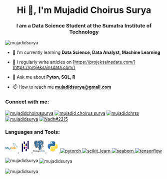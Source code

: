 
<h1 align="center">Hi 👋, I'm Mujadid Choirus Surya</h1>
<h3 align="center">I am a Data Science Student at the Sumatra Institute of Technology</h3>

<p align="left"> <img src="https://komarev.com/ghpvc/?username=mujadidsurya&label=Profile%20views&color=0e75b6&style=flat" alt="mujadidsurya" /> </p>

- 🌱 I’m currently learning **Data Science, Data Analyst, Machine Learning**

- 📝 I regularly write articles on [https://projeksainsdata.com/](https://projeksainsdata.com/)

- 💬 Ask me about **Pyton, SQL, R**

- 📫 How to reach me **mujadidsurya@gmail.com**

<h3 align="left">Connect with me:</h3>
<p align="left">
<a href="https://linkedin.com/in/mujadidchoirussurya" target="blank"><img align="center" src="https://raw.githubusercontent.com/rahuldkjain/github-profile-readme-generator/master/src/images/icons/Social/linked-in-alt.svg" alt="mujadidchoirussurya" height="30" width="40" /></a>
<a href="https://kaggle.com/mujadid choirus surya" target="blank"><img align="center" src="https://raw.githubusercontent.com/rahuldkjain/github-profile-readme-generator/master/src/images/icons/Social/kaggle.svg" alt="mujadid choirus surya" height="30" width="40" /></a>
<a href="https://instagram.com/mujadidchrss" target="blank"><img align="center" src="https://raw.githubusercontent.com/rahuldkjain/github-profile-readme-generator/master/src/images/icons/Social/instagram.svg" alt="mujadidchrss" height="30" width="40" /></a>
<a href="https://www.hackerrank.com/mujadidsurya" target="blank"><img align="center" src="https://raw.githubusercontent.com/rahuldkjain/github-profile-readme-generator/master/src/images/icons/Social/hackerrank.svg" alt="mujadidsurya" height="30" width="40" /></a>
<a href="https://discord.gg/Nadh#2215" target="blank"><img align="center" src="https://raw.githubusercontent.com/rahuldkjain/github-profile-readme-generator/master/src/images/icons/Social/discord.svg" alt="Nadh#2215" height="30" width="40" /></a>
</p>

<h3 align="left">Languages and Tools:</h3>
<p align="left"> <a href="https://www.mysql.com/" target="_blank" rel="noreferrer"> <img src="https://raw.githubusercontent.com/devicons/devicon/master/icons/mysql/mysql-original-wordmark.svg" alt="mysql" width="40" height="40"/> </a> <a href="https://pandas.pydata.org/" target="_blank" rel="noreferrer"> <img src="https://raw.githubusercontent.com/devicons/devicon/2ae2a900d2f041da66e950e4d48052658d850630/icons/pandas/pandas-original.svg" alt="pandas" width="40" height="40"/> </a> <a href="https://www.postgresql.org" target="_blank" rel="noreferrer"> <img src="https://raw.githubusercontent.com/devicons/devicon/master/icons/postgresql/postgresql-original-wordmark.svg" alt="postgresql" width="40" height="40"/> </a> <a href="https://www.python.org" target="_blank" rel="noreferrer"> <img src="https://raw.githubusercontent.com/devicons/devicon/master/icons/python/python-original.svg" alt="python" width="40" height="40"/> </a> <a href="https://pytorch.org/" target="_blank" rel="noreferrer"> <img src="https://www.vectorlogo.zone/logos/pytorch/pytorch-icon.svg" alt="pytorch" width="40" height="40"/> </a> <a href="https://scikit-learn.org/" target="_blank" rel="noreferrer"> <img src="https://upload.wikimedia.org/wikipedia/commons/0/05/Scikit_learn_logo_small.svg" alt="scikit_learn" width="40" height="40"/> </a> <a href="https://seaborn.pydata.org/" target="_blank" rel="noreferrer"> <img src="https://seaborn.pydata.org/_images/logo-mark-lightbg.svg" alt="seaborn" width="40" height="40"/> </a> <a href="https://www.tensorflow.org" target="_blank" rel="noreferrer"> <img src="https://www.vectorlogo.zone/logos/tensorflow/tensorflow-icon.svg" alt="tensorflow" width="40" height="40"/> </a> </p>

<p><img align="left" src="https://github-readme-stats.vercel.app/api/top-langs?username=mujadidsurya&show_icons=true&theme=tokyonight&title_color=d70000&text_color=ffffff&locale=en&layout=compact" alt="mujadidsurya" /></p>

<p>&nbsp;<img align="center" src="https://github-readme-stats.vercel.app/api?username=mujadidsurya&show_icons=true&theme=tokyonight&title_color=d70000&text_color=ffffff&hide_border=true&locale=en" alt="mujadidsurya" /></p>

<p><img align="center" src="https://github-readme-streak-stats.herokuapp.com/?user=mujadidsurya&theme=highcontrast" alt="mujadidsurya" /></p>
